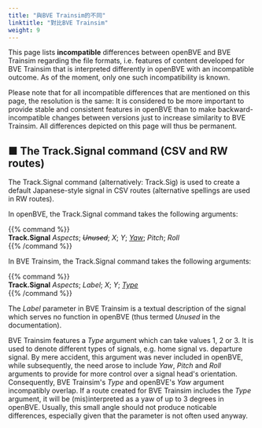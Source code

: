 ```yaml
---
title: "與BVE Trainsim的不同"
linktitle: "對比BVE Trainsim"
weight: 9
---
```


This page lists **incompatible** differences between openBVE and BVE Trainsim regarding the file formats, i.e. features of content developed for BVE Trainsim that is interpreted differently in openBVE with an incompatible outcome. As of the moment, only one such incompatibility is known.

Please note that for all incompatible differences that are mentioned on this page, the resolution is the same: It is considered to be more important to provide stable and consistent features in openBVE than to make backward-incompatible changes between versions just to increase similarity to BVE Trainsim. All differences depicted on this page will thus be permanent.

## ■ The Track.Signal command  (CSV and RW routes)

The Track.Signal command (alternatively: Track.Sig) is used to create a default Japanese-style signal in CSV routes (alternative spellings are used in RW routes).

In openBVE, the Track.Signal command takes the following arguments:

{{% command %}}  
**Track.Signal** *Aspects*; *~~Unused~~*; *X*; *Y*; <u>*Yaw*</u>; *Pitch*; *Roll*  
{{% /command %}}

In BVE Trainsim, the Track.Signal command takes the following arguments:

{{% command %}}  
**Track.Signal** *Aspects*; *Label*; *X*; *Y*; <u>*Type*</u>  
{{% /command %}}

The *Label* parameter in BVE Trainsim is a textual description of the signal which serves no function in openBVE (thus termed *Unused* in the documentation).

BVE Trainsim features a *Type* argument which can take values 1, 2 or 3. It is used to denote different types of signals, e.g. home signal vs. departure signal. By mere accident, this argument was never included in openBVE, while subsequently, the need arose to include *Yaw*, *Pitch* and *Roll* arguments to provide for more control over a signal head's orientation. Consequently, BVE Trainsim's *Type* and openBVE's *Yaw* argument incompatibly overlap. If a route created for BVE Trainsim includes the *Type* argument, it will be (mis)interpreted as a yaw of up to 3 degrees in openBVE. Usually, this small angle should not produce noticable differences, especially given that the parameter is not often used anyway.
